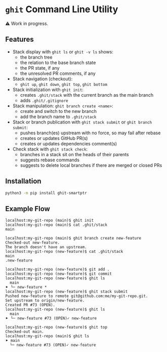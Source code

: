 `ghit` Command Line Utility
===========================

:warning: Work in progress.

Features
--------

* Stack display with `ghit ls` or `ghit -v ls` shows:
  * the branch tree
  * the relation to the base branch state
  * the PR state, if any
  * the unresolved PR comments, if any
* Stack navigation (checkout):
  * `ghit up`, `ghit down`, `ghit top`, `ghit bottom`
* Stack initialization with `ghit init`:
  * creates `.ghit/stack` with the current branch as the main branch
  * adds `.ghit/.gitignore`
* Stack manipulation: `ghit branch create <name>`:
  * create and switch to the new branch
  * add the branch name to `.ghit/stack`
* Stack or branch publication with `ghit stack submit` or `ghit branch submit`:
  * pushes branch(es) upstream with no force, so may fail after rebase
  * creates or updates GitHub PR(s)
  * creates or updates dependencies comment(s)
* Check stack with `ghit stack check`:
  * branches in a stack sit on the heads of their parents
  * suggests rebase commands
  * suggests to delete local branches if there are merged or closed PRs

Installation
------------

```sh
python3 -m pip install ghit-smartptr
```

Example Flow
------------

```console
localhost:my-git-repo (main)$ ghit init
localhost:my-git-repo (main)$ cat .ghit/stack 
main
```

```console
localhost:my-git-repo (main)$ ghit branch create new-feature
Checked-out new-feature.
The branch doesn't have an upstream.
localhost:my-git-repo (new-feature)$ cat .ghit/stack 
main
.new-feature
```

```console
localhost:my-git-repo (new-feature)$ git add .
localhost:my-git-repo (new-feature)$ git commit
localhost:my-git-repo (new-feature)$ ghit ls
  main
⯈ └─ new-feature *
localhost:my-git-repo (new-feature)$ ghit stack submit
Pushed new-feature to remote git@github.com:me/my-git-repo.git.
Set upstream to origin/new-feature.
Created PR #73 (OPEN).
localhost:my-git-repo (new-feature)$ ghit ls
  main
⯈ └─ new-feature #73 (OPEN)✓ new-feature
```

```console
localhost:my-git-repo (new-feature)$ ghit top
Checked-out main.
localhost:my-git-repo (main)$ ghit ls
⯈ main
  └─ new-feature #73 (OPEN)✓ new-feature
```

